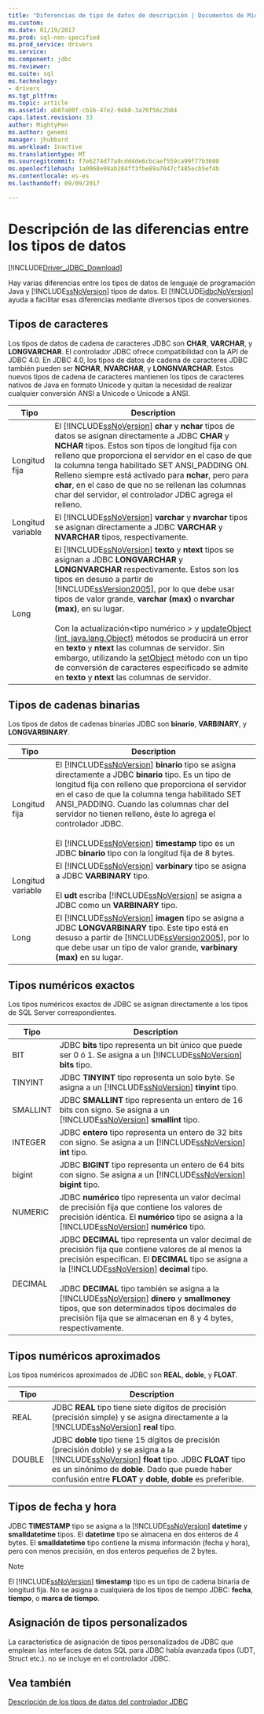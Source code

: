 ```yaml
---
title: "Diferencias de tipo de datos de descripción | Documentos de Microsoft"
ms.custom: 
ms.date: 01/19/2017
ms.prod: sql-non-specified
ms.prod_service: drivers
ms.service: 
ms.component: jdbc
ms.reviewer: 
ms.suite: sql
ms.technology:
- drivers
ms.tgt_pltfrm: 
ms.topic: article
ms.assetid: ab8fa00f-cb16-47e2-94b8-3a76f56c2b84
caps.latest.revision: 33
author: MightyPen
ms.author: genemi
manager: jhubbard
ms.workload: Inactive
ms.translationtype: MT
ms.sourcegitcommit: f7e6274d77a9cdd4de6cbcaef559ca99f77b3608
ms.openlocfilehash: 1a0068e98ab284ff3fbe89a7047cf485ecb5ef4b
ms.contentlocale: es-es
ms.lasthandoff: 09/09/2017

---
```

# <a name="understanding-data-type-differences"></a>Descripción de las diferencias entre los tipos de datos
[!INCLUDE[Driver_JDBC_Download](../../includes/driver_jdbc_download.md)]

  Hay varias diferencias entre los tipos de datos de lenguaje de programación Java y [!INCLUDE[ssNoVersion](../../includes/ssnoversion_md.md)] tipos de datos. El [!INCLUDE[jdbcNoVersion](../../includes/jdbcnoversion_md.md)] ayuda a facilitar esas diferencias mediante diversos tipos de conversiones.  
  
## <a name="character-types"></a>Tipos de caracteres  
 Los tipos de datos de cadena de caracteres JDBC son **CHAR**, **VARCHAR**, y **LONGVARCHAR**. El controlador JDBC ofrece compatibilidad con la API de JDBC 4.0. En JDBC 4.0, los tipos de datos de cadena de caracteres JDBC también pueden ser **NCHAR**, **NVARCHAR**, y **LONGNVARCHAR**. Estos nuevos tipos de cadena de caracteres mantienen los tipos de caracteres nativos de Java en formato Unicode y quitan la necesidad de realizar cualquier conversión ANSI a Unicode o Unicode a ANSI.  
  
|Tipo|Description|  
|----------|-----------------|  
|Longitud fija|El [!INCLUDE[ssNoVersion](../../includes/ssnoversion_md.md)] **char** y **nchar** tipos de datos se asignan directamente a JDBC **CHAR** y **NCHAR** tipos. Estos son tipos de longitud fija con relleno que proporciona el servidor en el caso de que la columna tenga habilitado SET ANSI_PADDING ON. Relleno siempre está activado para **nchar**, pero para **char**, en el caso de que no se rellenan las columnas char del servidor, el controlador JDBC agrega el relleno.|  
|Longitud variable|El [!INCLUDE[ssNoVersion](../../includes/ssnoversion_md.md)] **varchar** y **nvarchar** tipos se asignan directamente a JDBC **VARCHAR** y **NVARCHAR** tipos, respectivamente.|  
|Long|El [!INCLUDE[ssNoVersion](../../includes/ssnoversion_md.md)] **texto** y **ntext** tipos se asignan a JDBC **LONGVARCHAR** y **LONGNVARCHAR** respectivamente. Estos son los tipos en desuso a partir de [!INCLUDE[ssVersion2005](../../includes/ssversion2005_md.md)], por lo que debe usar tipos de valor grande, **varchar (max)** o **nvarchar (max)**, en su lugar.<br /><br /> Con la actualización\<tipo numérico > y [updateObject (int, java.lang.Object)](../../connect/jdbc/reference/updateobject-method-int-java-lang-object.md) métodos se producirá un error en **texto** y **ntext** las columnas de servidor. Sin embargo, utilizando la [setObject](../../connect/jdbc/reference/setobject-method-sqlserverpreparedstatement.md) método con un tipo de conversión de caracteres especificado se admite en **texto** y **ntext** las columnas de servidor.|  
  
## <a name="binary-string-types"></a>Tipos de cadenas binarias  
 Los tipos de datos de cadenas binarias JDBC son **binario**, **VARBINARY**, y **LONGVARBINARY**.  
  
|Tipo|Description|  
|----------|-----------------|  
|Longitud fija|El [!INCLUDE[ssNoVersion](../../includes/ssnoversion_md.md)] **binario** tipo se asigna directamente a JDBC **binario** tipo. Es un tipo de longitud fija con relleno que proporciona el servidor en el caso de que la columna tenga habilitado SET ANSI_PADDING. Cuando las columnas char del servidor no tienen relleno, éste lo agrega el controlador JDBC.<br /><br /> El [!INCLUDE[ssNoVersion](../../includes/ssnoversion_md.md)] **timestamp** tipo es un JDBC **binario** tipo con la longitud fija de 8 bytes.|  
|Longitud variable|El [!INCLUDE[ssNoVersion](../../includes/ssnoversion_md.md)] **varbinary** tipo se asigna a JDBC **VARBINARY** tipo.<br /><br /> El **udt** escriba [!INCLUDE[ssNoVersion](../../includes/ssnoversion_md.md)] se asigna a JDBC como un **VARBINARY** tipo.|  
|Long|El [!INCLUDE[ssNoVersion](../../includes/ssnoversion_md.md)] **imagen** tipo se asigna a JDBC **LONGVARBINARY** tipo. Este tipo está en desuso a partir de [!INCLUDE[ssVersion2005](../../includes/ssversion2005_md.md)], por lo que debe usar un tipo de valor grande, **varbinary (max)** en su lugar.|  
  
## <a name="exact-numeric-types"></a>Tipos numéricos exactos  
 Los tipos numéricos exactos de JDBC se asignan directamente a los tipos de SQL Server correspondientes.  
  
|Tipo|Description|  
|----------|-----------------|  
|BIT|JDBC **bits** tipo representa un bit único que puede ser 0 ó 1. Se asigna a un [!INCLUDE[ssNoVersion](../../includes/ssnoversion_md.md)] **bits** tipo.|  
|TINYINT|JDBC **TINYINT** tipo representa un solo byte. Se asigna a un [!INCLUDE[ssNoVersion](../../includes/ssnoversion_md.md)] **tinyint** tipo.|  
|SMALLINT|JDBC **SMALLINT** tipo representa un entero de 16 bits con signo. Se asigna a un [!INCLUDE[ssNoVersion](../../includes/ssnoversion_md.md)] **smallint** tipo.|  
|INTEGER|JDBC **entero** tipo representa un entero de 32 bits con signo. Se asigna a un [!INCLUDE[ssNoVersion](../../includes/ssnoversion_md.md)] **int** tipo.|  
|bigint|JDBC **BIGINT** tipo representa un entero de 64 bits con signo. Se asigna a un [!INCLUDE[ssNoVersion](../../includes/ssnoversion_md.md)] **bigint** tipo.|  
|NUMERIC|JDBC **numérico** tipo representa un valor decimal de precisión fija que contiene los valores de precisión idéntica. El **numérico** tipo se asigna a la [!INCLUDE[ssNoVersion](../../includes/ssnoversion_md.md)] **numérico** tipo.|  
|DECIMAL|JDBC **DECIMAL** tipo representa un valor decimal de precisión fija que contiene valores de al menos la precisión especifican. El **DECIMAL** tipo se asigna a la [!INCLUDE[ssNoVersion](../../includes/ssnoversion_md.md)] **decimal** tipo.<br /><br /> JDBC **DECIMAL** tipo también se asigna a la [!INCLUDE[ssNoVersion](../../includes/ssnoversion_md.md)] **dinero** y **smallmoney** tipos, que son determinados tipos decimales de precisión fija que se almacenan en 8 y 4 bytes, respectivamente.|  
  
## <a name="approximate-numeric-types"></a>Tipos numéricos aproximados  
 Los tipos numéricos aproximados de JDBC son **REAL**, **doble**, y **FLOAT**.  
  
|Tipo|Description|  
|----------|-----------------|  
|REAL|JDBC **REAL** tipo tiene siete dígitos de precisión (precisión simple) y se asigna directamente a la [!INCLUDE[ssNoVersion](../../includes/ssnoversion_md.md)] **real** tipo.|  
|DOUBLE|JDBC **doble** tipo tiene 15 dígitos de precisión (precisión doble) y se asigna a la [!INCLUDE[ssNoVersion](../../includes/ssnoversion_md.md)] **float** tipo. JDBC **FLOAT** tipo es un sinónimo de **doble**. Dado que puede haber confusión entre **FLOAT** y **doble**, **doble** es preferible.|  
  
## <a name="datetime-types"></a>Tipos de fecha y hora  
 JDBC **TIMESTAMP** tipo se asigna a la [!INCLUDE[ssNoVersion](../../includes/ssnoversion_md.md)] **datetime** y **smalldatetime** tipos. El **datetime** tipo se almacena en dos enteros de 4 bytes. El **smalldatetime** tipo contiene la misma información (fecha y hora), pero con menos precisión, en dos enteros pequeños de 2 bytes.  
  
> [!NOTE]  
>  El [!INCLUDE[ssNoVersion](../../includes/ssnoversion_md.md)] **timestamp** tipo es un tipo de cadena binaria de longitud fija. No se asigna a cualquiera de los tipos de tiempo JDBC: **fecha**, **tiempo**, o **marca de tiempo**.  
  
## <a name="custom-type-mapping"></a>Asignación de tipos personalizados  
 La característica de asignación de tipos personalizados de JDBC que emplean las interfaces de datos SQL para JDBC había avanzada tipos (UDT, Struct etc.). no se incluye en el controlador JDBC.  
  
## <a name="see-also"></a>Vea también  
 [Descripción de los tipos de datos del controlador JDBC](../../connect/jdbc/understanding-the-jdbc-driver-data-types.md)  
  
  

